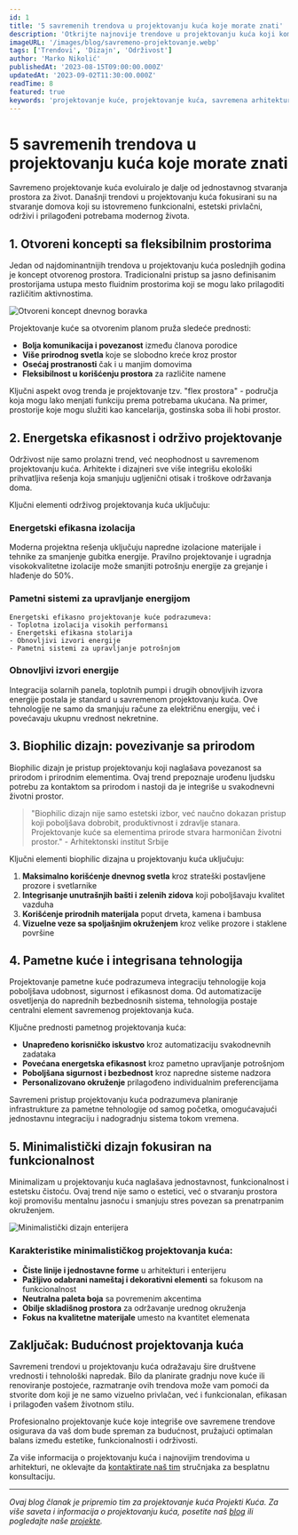 ```yaml
---
id: 1
title: '5 savremenih trendova u projektovanju kuća koje morate znati'
description: 'Otkrijte najnovije trendove u projektovanju kuća koji kombinuju estetiku, funkcionalnost i održivost za moderan životni prostor.'
imageURL: '/images/blog/savremeno-projektovanje.webp'
tags: ['Trendovi', 'Dizajn', 'Održivost']
author: 'Marko Nikolić'
publishedAt: '2023-08-15T09:00:00.000Z'
updatedAt: '2023-09-02T11:30:00.000Z'
readTime: 8
featured: true
keywords: 'projektovanje kuće, projektovanje kuća, savremena arhitektura, dizajn kuće, održivo projektovanje'
---
```


# 5 savremenih trendova u projektovanju kuća koje morate znati

Savremeno projektovanje kuća evoluiralo je dalje od jednostavnog stvaranja prostora za život. Današnji trendovi u projektovanju kuća fokusirani su na stvaranje domova koji su istovremeno funkcionalni, estetski privlačni, održivi i prilagođeni potrebama modernog života.

## 1. Otvoreni koncepti sa fleksibilnim prostorima

Jedan od najdominantnijih trendova u projektovanju kuća poslednjih godina je koncept otvorenog prostora. Tradicionalni pristup sa jasno definisanim prostorijama ustupa mesto fluidnim prostorima koji se mogu lako prilagoditi različitim aktivnostima.

![Otvoreni koncept dnevnog boravka](/images/blog/otvoreni-koncept.webp)

Projektovanje kuće sa otvorenim planom pruža sledeće prednosti:

- **Bolja komunikacija i povezanost** između članova porodice
- **Više prirodnog svetla** koje se slobodno kreće kroz prostor
- **Osećaj prostranosti** čak i u manjim domovima
- **Fleksibilnost u korišćenju prostora** za različite namene

Ključni aspekt ovog trenda je projektovanje tzv. "flex prostora" - područja koja mogu lako menjati funkciju prema potrebama ukućana. Na primer, prostorije koje mogu služiti kao kancelarija, gostinska soba ili hobi prostor.

## 2. Energetska efikasnost i održivo projektovanje

Održivost nije samo prolazni trend, već neophodnost u savremenom projektovanju kuća. Arhitekte i dizajneri sve više integrišu ekološki prihvatljiva rešenja koja smanjuju ugljenični otisak i troškove održavanja doma.

Ključni elementi održivog projektovanja kuća uključuju:

### Energetski efikasna izolacija

Moderna projektna rešenja uključuju napredne izolacione materijale i tehnike za smanjenje gubitka energije. Pravilno projektovanje i ugradnja visokokvalitetne izolacije može smanjiti potrošnju energije za grejanje i hlađenje do 50%.

### Pametni sistemi za upravljanje energijom

```
Energetski efikasno projektovanje kuće podrazumeva:
- Toplotna izolacija visokih performansi
- Energetski efikasna stolarija
- Obnovljivi izvori energije
- Pametni sistemi za upravljanje potrošnjom
```

### Obnovljivi izvori energije

Integracija solarnih panela, toplotnih pumpi i drugih obnovljivih izvora energije postala je standard u savremenom projektovanju kuća. Ove tehnologije ne samo da smanjuju račune za električnu energiju, već i povećavaju ukupnu vrednost nekretnine.

## 3. Biophilic dizajn: povezivanje sa prirodom

Biophilic dizajn je pristup projektovanju koji naglašava povezanost sa prirodom i prirodnim elementima. Ovaj trend prepoznaje urođenu ljudsku potrebu za kontaktom sa prirodom i nastoji da je integriše u svakodnevni životni prostor.

> "Biophilic dizajn nije samo estetski izbor, već naučno dokazan pristup koji poboljšava dobrobit, produktivnost i zdravlje stanara. Projektovanje kuće sa elementima prirode stvara harmoničan životni prostor." - Arhitektonski institut Srbije

Ključni elementi biophilic dizajna u projektovanju kuća uključuju:

1. **Maksimalno korišćenje dnevnog svetla** kroz strateški postavljene prozore i svetlarnike
2. **Integrisanje unutrašnjih bašti i zelenih zidova** koji poboljšavaju kvalitet vazduha
3. **Korišćenje prirodnih materijala** poput drveta, kamena i bambusa
4. **Vizuelne veze sa spoljašnjim okruženjem** kroz velike prozore i staklene površine

## 4. Pametne kuće i integrisana tehnologija

Projektovanje pametne kuće podrazumeva integraciju tehnologije koja poboljšava udobnost, sigurnost i efikasnost doma. Od automatizacije osvetljenja do naprednih bezbednosnih sistema, tehnologija postaje centralni element savremenog projektovanja kuća.

Ključne prednosti pametnog projektovanja kuća:

- **Unapređeno korisničko iskustvo** kroz automatizaciju svakodnevnih zadataka
- **Povećana energetska efikasnost** kroz pametno upravljanje potrošnjom
- **Poboljšana sigurnost i bezbednost** kroz napredne sisteme nadzora
- **Personalizovano okruženje** prilagođeno individualnim preferencijama

Savremeni pristup projektovanju kuća podrazumeva planiranje infrastrukture za pametne tehnologije od samog početka, omogućavajući jednostavnu integraciju i nadogradnju sistema tokom vremena.

## 5. Minimalistički dizajn fokusiran na funkcionalnost

Minimalizam u projektovanju kuća naglašava jednostavnost, funkcionalnost i estetsku čistoću. Ovaj trend nije samo o estetici, već o stvaranju prostora koji promovišu mentalnu jasnoću i smanjuju stres povezan sa prenatrpanim okruženjem.

![Minimalistički dizajn enterijera](/images/blog/minimalizam.webp)

### Karakteristike minimalističkog projektovanja kuća:

- **Čiste linije i jednostavne forme** u arhitekturi i enterijeru
- **Pažljivo odabrani nameštaj i dekorativni elementi** sa fokusom na funkcionalnost
- **Neutralna paleta boja** sa povremenim akcentima
- **Obilje skladišnog prostora** za održavanje urednog okruženja
- **Fokus na kvalitetne materijale** umesto na kvantitet elemenata

## Zaključak: Budućnost projektovanja kuća

Savremeni trendovi u projektovanju kuća odražavaju šire društvene vrednosti i tehnološki napredak. Bilo da planirate gradnju nove kuće ili renoviranje postojeće, razmatranje ovih trendova može vam pomoći da stvorite dom koji je ne samo vizuelno privlačan, već i funkcionalan, efikasan i prilagođen vašem životnom stilu.

Profesionalno projektovanje kuće koje integriše ove savremene trendove osigurava da vaš dom bude spreman za budućnost, pružajući optimalan balans između estetike, funkcionalnosti i održivosti.

Za više informacija o projektovanju kuća i najnovijim trendovima u arhitekturi, ne oklevajte da [kontaktirate naš tim](/kontakt) stručnjaka za besplatnu konsultaciju.

---

_Ovaj blog članak je pripremio tim za projektovanje kuća Projekti Kuća. Za više saveta i informacija o projektovanju kuća, posetite naš [blog](/blog) ili pogledajte naše [projekte](/projekti-kuce)._
